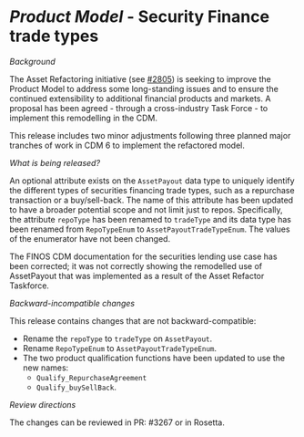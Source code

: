 # _Product Model_ - Security Finance trade types

_Background_

The Asset Refactoring initiative (see [#2805](https://github.com/finos/common-domain-model/issue/2805)) is seeking to improve the Product Model to address some long-standing issues and to ensure the continued extensibility to additional financial products and markets. A proposal has been agreed - through a cross-industry Task Force - to implement this remodelling in the CDM.

This release includes two minor adjustments following three planned major tranches of work in CDM 6 to implement the refactored model.

_What is being released?_

An optional attribute exists on the `AssetPayout` data type to uniquely identify the different types of securities financing trade types, such as a repurchase transaction or a buy/sell-back.  The name of this attribute has been updated to have a broader potential scope and not limit just to repos.  Specifically, the attribute `repoType` has been renamed to `tradeType` and its data type has been renamed from `RepoTypeEnum` to `AssetPayoutTradeTypeEnum`.  The values of the enumerator have not been changed.

The FINOS CDM documentation for the securities lending use case has been corrected; it was not correctly showing the remodelled use of AssetPayout that was implemented as a result of the Asset Refactor Taskforce.

_Backward-incompatible changes_

This release contains changes that are not backward-compatible:
- Rename the `repoType` to `tradeType` on `AssetPayout`.
- Rename `RepoTypeEnum` to `AssetPayoutTradeTypeEnum`.
- The two product qualification functions have been updated to use the new names:
  - `Qualify_RepurchaseAgreement`
  - `Qualify_buySellBack`.

_Review directions_

The changes can be reviewed in PR: #3267 or in Rosetta.
